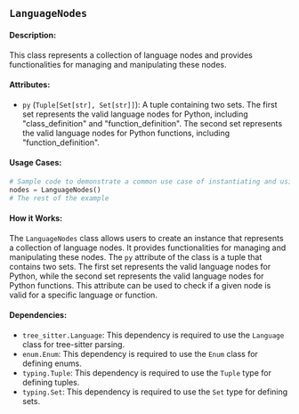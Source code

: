 ## `LanguageNodes`

#### Description:
This class represents a collection of language nodes and provides functionalities for managing and manipulating these nodes.

#### Attributes:
- `py` (`Tuple[Set[str], Set[str]]`): A tuple containing two sets. The first set represents the valid language nodes for Python, including "class_definition" and "function_definition". The second set represents the valid language nodes for Python functions, including "function_definition".

#### Usage Cases:

```python
# Sample code to demonstrate a common use case of instantiating and using the class
nodes = LanguageNodes()
# The rest of the example
```

#### How it Works:

The `LanguageNodes` class allows users to create an instance that represents a collection of language nodes. It provides functionalities for managing and manipulating these nodes. The `py` attribute of the class is a tuple that contains two sets. The first set represents the valid language nodes for Python, while the second set represents the valid language nodes for Python functions. This attribute can be used to check if a given node is valid for a specific language or function.

#### Dependencies:
- `tree_sitter.Language`: This dependency is required to use the `Language` class for tree-sitter parsing.
- `enum.Enum`: This dependency is required to use the `Enum` class for defining enums.
- `typing.Tuple`: This dependency is required to use the `Tuple` type for defining tuples.
- `typing.Set`: This dependency is required to use the `Set` type for defining sets.